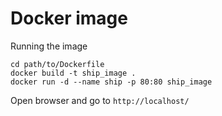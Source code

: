 # Docker image

Running the image

```
cd path/to/Dockerfile
docker build -t ship_image .
docker run -d --name ship -p 80:80 ship_image
```

Open browser and go to `http://localhost/` 


